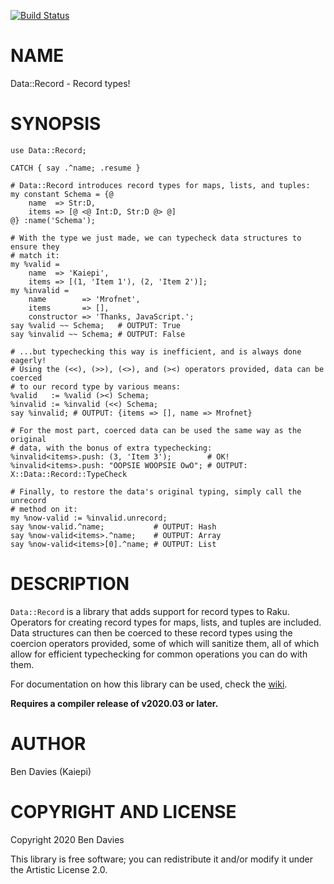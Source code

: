 [![Build Status](https://travis-ci.com/Kaiepi/p6-Data-Record.svg?branch=master)](https://travis-ci.com/Kaiepi/p6-Data-Record)

NAME
====

Data::Record - Record types!

SYNOPSIS
========

```perl6
use Data::Record;

CATCH { say .^name; .resume }

# Data::Record introduces record types for maps, lists, and tuples:
my constant Schema = {@
    name  => Str:D,
    items => [@ <@ Int:D, Str:D @> @]
@} :name('Schema');

# With the type we just made, we can typecheck data structures to ensure they
# match it:
my %valid =
    name  => 'Kaiepi',
    items => [(1, 'Item 1'), (2, 'Item 2')];
my %invalid =
    name        => 'Mrofnet',
    items       => [],
    constructor => 'Thanks, JavaScript.';
say %valid ~~ Schema;   # OUTPUT: True
say %invalid ~~ Schema; # OUTPUT: False

# ...but typechecking this way is inefficient, and is always done eagerly!
# Using the (<<), (>>), (<>), and (><) operators provided, data can be coerced
# to our record type by various means:
%valid   := %valid (><) Schema;
%invalid := %invalid (<<) Schema;
say %invalid; # OUTPUT: {items => [], name => Mrofnet}

# For the most part, coerced data can be used the same way as the original
# data, with the bonus of extra typechecking:
%invalid<items>.push: (3, 'Item 3');        # OK!
%invalid<items>.push: "OOPSIE WOOPSIE OwO"; # OUTPUT: X::Data::Record::TypeCheck

# Finally, to restore the data's original typing, simply call the unrecord
# method on it:
my %now-valid := %invalid.unrecord;
say %now-valid.^name;           # OUTPUT: Hash
say %now-valid<items>.^name;    # OUTPUT: Array
say %now-valid<items>[0].^name; # OUTPUT: List
```

DESCRIPTION
===========

`Data::Record` is a library that adds support for record types to Raku. Operators for creating record types for maps, lists, and tuples are included. Data structures can then be coerced to these record types using the coercion operators provided, some of which will sanitize them, all of which allow for efficient typechecking for common operations you can do with them.

For documentation on how this library can be used, check the [wiki](https://github.com/Kaiepi/p6-Data-Record/wiki/).

**Requires a compiler release of v2020.03 or later.**

AUTHOR
======

Ben Davies (Kaiepi)

COPYRIGHT AND LICENSE
=====================

Copyright 2020 Ben Davies

This library is free software; you can redistribute it and/or modify it under the Artistic License 2.0.

